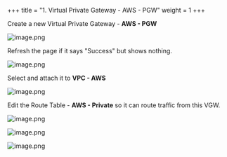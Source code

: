 +++
title = "1. Virtual Private Gateway - AWS - PGW"
weight = 1
+++


Create a new Virtual Private Gateway - **AWS - PGW**


![image.png](/images/005-v-prepare-for-site-to-site-vpn-aws-to-dc/24-987660-image.png)


Refresh the page if it says "Success" but shows nothing.


![image.png](/images/005-v-prepare-for-site-to-site-vpn-aws-to-dc/24-918564-image.png)


Select and attach it to **VPC - AWS**


![image.png](/images/005-v-prepare-for-site-to-site-vpn-aws-to-dc/24-453683-image.png)


Edit the Route Table - **AWS - Private** so it can route traffic from this VGW.


![image.png](/images/005-v-prepare-for-site-to-site-vpn-aws-to-dc/24-321899-image.png)


![image.png](/images/005-v-prepare-for-site-to-site-vpn-aws-to-dc/24-245763-image.png)


![image.png](/images/005-v-prepare-for-site-to-site-vpn-aws-to-dc/24-433561-image.png)


